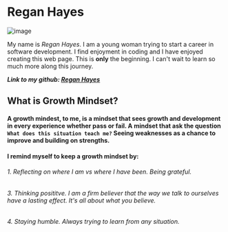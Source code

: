 # Regan Hayes 

![image](https://user-images.githubusercontent.com/94281145/141847229-f68823b5-65f3-4fc3-bef1-9eb601ca9279.png)

My name is *Regan Hayes*. I am a young woman trying to start a career in software development. I find enjoyment in coding and I have enjoyed creating this web page. This is **only** the beginning. I can't wait to learn so much more along this journey. 

***Link to my github: [Regan Hayes](https://github.com/raechanel)***

## What is Growth Mindset?

#### A growth mindest, to me, is a mindset that sees growth and development in every experience whether pass or fail. A mindset that ask the question `What does this situation teach me?` Seeing weaknesses as a chance to improve and building on strengths. 


#### I remind myself to keep a growth mindset by:
###### 1. Reflecting on where I am vs where I have been. Being grateful. 
###### 3. Thinking posititve. I am a firm believer that the way we talk to ourselves have a lasting effect. It's all about what you believe. 
###### 4. Staying humble. Always trying to learn from any situation. 
